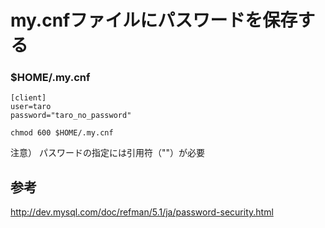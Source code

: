 ﻿# my.cnfファイルにパスワードを保存する

### $HOME/.my.cnf

```clike
[client]
user=taro
password="taro_no_password"
```

```clike
chmod 600 $HOME/.my.cnf
```

注意） パスワードの指定には引用符（""）が必要

## 参考
http://dev.mysql.com/doc/refman/5.1/ja/password-security.html
